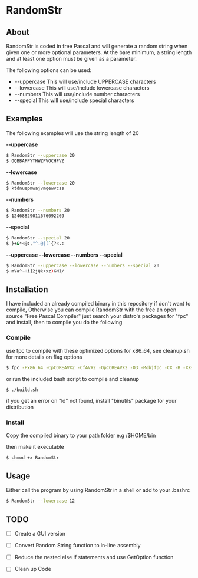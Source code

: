 # RandomStr



## About

RandomStr is coded in free Pascal and will generate a random string when given one or more optional parameters.
At the bare minimum, a string length and at least one option must be given as a parameter. 

The following options can be used:

* --uppercase This will use/include UPPERCASE characters
* --lowercase This will use/include lowercase characters
* --numbers This will use/include number characters
* --special This will use/include special characters

## Examples

The following examples will use the string length of 20

**--uppercase** 
```bash
$ RandomStr --uppercase 20
$ OQBBAFPYTHWZPVOCHFVZ
```
**--lowercase** 
```bash
$ RandomStr --lowercase 20
$ ktdnuepmwajvmqewvcss
```
**--numbers** 
```bash
$ RandomStr --numbers 20
$ 12468829011676092269
```
**--special** 
```bash
$ RandomStr --special 20
$ }+&*<@:,"^.@|(`{?<.:
```

**--uppercase --lowercase --numbers --special** 
```bash
$ RandomStr --uppercase --lowercase --numbers --special 20
$ mVa^~Hi]2jQk+xz)GNI/
```


## Installation

I have included an already compiled binary in this repository if don't want to compile,
Otherwise you can compile RandomStr with the free an open source "Free Pascal Compiler" just search your distro's packages for "fpc" and install, then to compile you do the following


### Compile
use fpc to compile with these optimized options for x86_64, see cleanup.sh for more details on flag options
```bash
$ fpc -Px86_64 -CpCOREAVX2 -CfAVX2 -OpCOREAVX2 -O3 -Mobjfpc -CX -B -XXs -v RandomStr.pas
```

or run the included bash script to compile and cleanup
```bash
$ ./build.sh
```
if you get an error on "ld" not found, install "binutils" package for your distribution

### Install
 Copy the compiled binary to your path folder e.g /$HOME/bin 
 
 then make it executable
 ```bash
 $ chmod +x RandomStr
 ```


## Usage
Either call the program by using RandomStr in a shell or add to your .bashrc 

```bash
$ RandomStr --lowercase 12
```

## TODO

- [ ] Create a GUI version
- [ ] Convert Random String function to in-line assembly 
- [ ] Reduce the nested else if statements and use GetOption function
- [ ] Clean up Code


